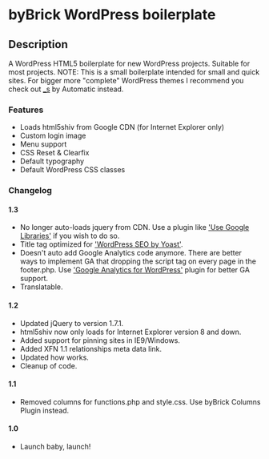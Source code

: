 # byBrick WordPress boilerplate #

## Description ##

A WordPress HTML5 boilerplate for new WordPress projects. Suitable for most projects. 
NOTE: This is a small boilerplate intended for small and quick sites. For bigger more "complete" WordPress themes I recommend you check out [_s](https://github.com/Automattic/_s) by Automatic instead.

### Features ###

* Loads html5shiv from Google CDN (for Internet Explorer only)
* Custom login image
* Menu support
* CSS Reset & Clearfix
* Default typography
* Default WordPress CSS classes

### Changelog ###

#### 1.3 ####
* No longer auto-loads jquery from CDN. Use a plugin like ['Use Google Libraries'](http://wordpress.org/extend/plugins/use-google-libraries/) if you wish to do so.
* Title tag optimized for ['WordPress SEO by Yoast'](http://wordpress.org/extend/plugins/wordpress-seo/).
* Doesn't auto add Google Analytics code anymore. There are better ways to implement GA that dropping the script tag on every page in the footer.php. Use ['Google Analytics for WordPress'](http://wordpress.org/extend/plugins/google-analytics-for-wordpress/) plugin for better GA support.
* Translatable.

#### 1.2 ####
* Updated jQuery to version 1.7.1.
* html5shiv now only loads for Internet Explorer version 8 and down.
* Added support for pinning sites in IE9/Windows.
* Added XFN 1.1 relationships meta data link.
* Updated how <title></title> works.
* Cleanup of code.

#### 1.1 ####
* Removed columns for functions.php and style.css. Use byBrick Columns Plugin instead.  

#### 1.0 ####
* Launch baby, launch!